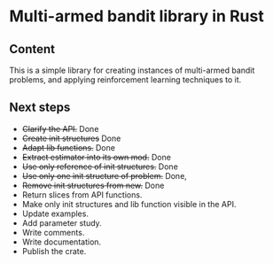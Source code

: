# Multi-armed bandit library in Rust

## Content

This is a simple library for creating instances of multi-armed bandit problems,
and applying reinforcement learning techniques to it.

## Next steps

* ~~Clarify the API.~~ Done
* ~~Create init structures~~ Done
* ~~Adapt lib functions.~~ Done
* ~~Extract estimator into its own mod.~~ Done
* ~~Use only reference of init structures.~~ Done
* ~~Use only one init structure of problem.~~ Done,
* ~~Remove init structures from new.~~ Done
* Return slices from API functions.
* Make only init structures and lib function visible in the API.
* Update examples.
* Add parameter study.
* Write comments.
* Write documentation.
* Publish the crate.

